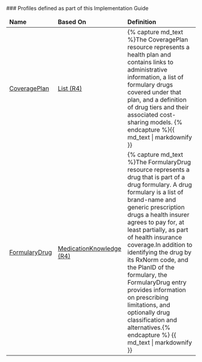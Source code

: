 <div xmlns="http://www.w3.org/1999/xhtml" xmlns:xsi="http://www.w3.org/2001/XMLSchema-instance" xsi:schemaLocation="http://hl7.org/fhir ../../input-cache/schemas-r5/fhir-single.xsd">
  <a name= "Profiles defined as part of this Implementation Guide"></a>
  ### Profiles defined as part of this Implementation Guide
 
  <table class="codes">
    <thead>
      <tr>
        <td>
          <b>Name</b>
        </td>
        <td>
          <b>Based On</b>
        </td>
        <td>
          <b>Definition</b>
        </td>
      </tr>
    </thead>
    <tbody>
      <tr>
        <td><a href="StructureDefinition-usdf-CoveragePlan.html">CoveragePlan</a></td>
        <td><a href="http://hl7.org/fhir/R4/list.html">List (R4)</a></td>
        <td>
          {% capture md_text %}The CoveragePlan resource represents a health plan and contains 
          links to administrative information, a list of formulary drugs covered under that 
          plan, and a definition of drug tiers and their associated cost-sharing models.
          {% endcapture %}{{ md_text | markdownify }}
        </td>
      </tr>
      <tr>
        <td><a href="StructureDefinition-usdf-FormularyDrug.html">FormularyDrug</a></td>
        <td><a href="http://hl7.org/fhir/R4/medicationknowledge.html">MedicationKnowledge (R4)</a></td>
        <td>
          {% capture md_text %}The FormularyDrug resource represents a drug that is part of a 
          drug formulary. A drug formulary is a list of brand-name and generic prescription 
          drugs a health insurer agrees to pay for, at least partially, as part of health 
          insurance coverage.In addition to identifying the drug by its RxNorm code, and the 
          PlanID of the formulary, the FormularyDrug entry provides information on prescribing 
          limitations, and optionally drug classification and alternatives.{% endcapture %}
          {{ md_text | markdownify }}
        </td>
      </tr>
    </tbody>
  </table>
</div>

